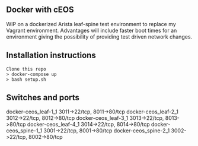 ## Docker with cEOS

WIP on a dockerized Arista leaf-spine test environment to replace my Vagrant environment. Advantages will include faster boot times for an environment giving the possibility of providing test driven network changes.

## Installation instructions

```
Clone this repo
> docker-compose up
> bash setup.sh
```

## Switches and ports

docker-ceos_leaf-1_1 3011->22/tcp, 8011->80/tcp
docker-ceos_leaf-2_1 3012->22/tcp, 8012->80/tcp
docker-ceos_leaf-3_1 3013->22/tcp, 8013->80/tcp
docker-ceos_leaf-4_1 3014->22/tcp, 8014->80/tcp
docker-ceos_spine-1_1 3001->22/tcp, 8001->80/tcp
docker-ceos_spine-2_1 3002->22/tcp, 8002->80/tcp



